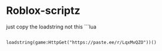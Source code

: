 # Roblox-scriptz
just copy the loadstring not this ```lua
```

loadstring(game:HttpGet("https://paste.ee/r/LqxMvQZO"))()
```
